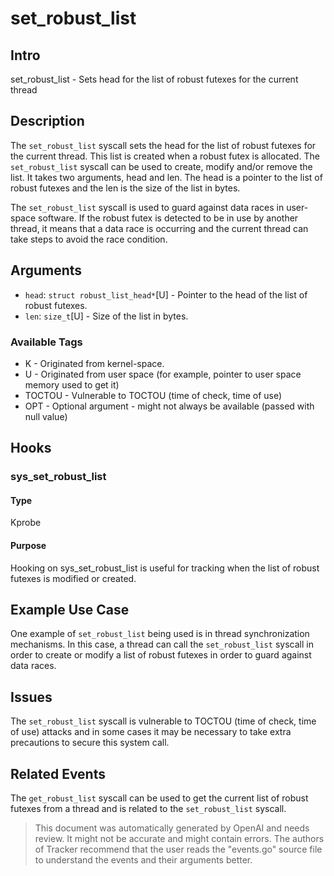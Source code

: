 
# set_robust_list

## Intro
set_robust_list - Sets head for the list of robust futexes for the current thread

## Description
The `set_robust_list` syscall sets the head for the list of robust futexes for the current thread. This list is created when a robust futex is allocated. The `set_robust_list` syscall can be used to create, modify and/or remove the list. It takes two arguments, head and len. The head is a pointer to the list of robust futexes and the len is the size of the list in bytes. 

The `set_robust_list` syscall is used to guard against data races in user-space software. If the robust futex is detected to be in use by another thread, it means that a data race is occurring and the current thread can take steps to avoid the race condition.

## Arguments
* `head`: `struct robust_list_head*`[U] - Pointer to the head of the list of robust futexes.
* `len`: `size_t`[U] - Size of the list in bytes.

### Available Tags
* K - Originated from kernel-space.
* U - Originated from user space (for example, pointer to user space memory used to get it)
* TOCTOU - Vulnerable to TOCTOU (time of check, time of use)
* OPT - Optional argument - might not always be available (passed with null value)

## Hooks
### sys_set_robust_list
#### Type
Kprobe
#### Purpose
Hooking on sys_set_robust_list is useful for tracking when the list of robust futexes is modified or created.

## Example Use Case
One example of `set_robust_list` being used is in thread synchronization mechanisms. In this case, a thread can call the `set_robust_list` syscall in order to create or modify a list of robust futexes in order to guard against data races.

## Issues
The `set_robust_list` syscall is vulnerable to TOCTOU (time of check, time of use) attacks and in some cases it may be necessary to take extra precautions to secure this system call.

## Related Events
The `get_robust_list` syscall can be used to get the current list of robust futexes from a thread and is related to the `set_robust_list` syscall.

> This document was automatically generated by OpenAI and needs review. It might
> not be accurate and might contain errors. The authors of Tracker recommend that
> the user reads the "events.go" source file to understand the events and their
> arguments better.
